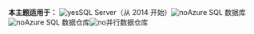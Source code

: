 <Token>**本主题适用于：** ![yes](../includes/media/yes.png)SQL Server（从 2014 开始）![no](../includes/media/no.png)Azure SQL 数据库![no](../includes/media/no.png)Azure SQL 数据仓库![no](../includes/media/no.png)并行数据仓库 </Token>